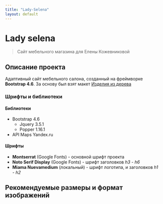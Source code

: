 ```yaml
---
title: "Lady-Selena"
layout: default
---
```

# Lady selena

> Сайт мебельного магазина для Елены Кожевниковой

## Описание проекта

Адаптивный сайт мебельного салона, созданный на фреймворке **Bootstrap 4.6**. За основу был взят макет [Изделия из дерева](https://www.figma.com/design/qGCWlgJuRcfY063doTbI6w/%D0%B8%D0%B7%D0%B4%D0%B5%D0%BB%D0%B8%D1%8F-%D0%B8%D0%B7-%D0%B4%D0%B5%D1%80%D0%B5%D0%B2%D0%B0-(Copy)?node-id=75-3723&t=G3Yl4v4e4CVt27uW-0)

### Шрифты и библиотеки

#### Библиотеки

- Bootstrap 4.6
  - Jquery 3.5.1
  - Popper 1.16.1
- API Maps Yandex.ru

#### Шрифты

- **Montserrat** (Google Fonts) - основной шрифт проекта
- **Noto Serif Display** (Google Fonts) - шрифт  заголовков *h3 - h6*
- **Miama Nuevamedium** (локальный) - шрифт логотипа, и заголовков *h1 - h2*

## Рекомендуемые размеры и формат изображений

